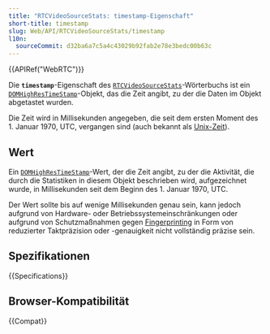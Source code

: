```yaml
---
title: "RTCVideoSourceStats: timestamp-Eigenschaft"
short-title: timestamp
slug: Web/API/RTCVideoSourceStats/timestamp
l10n:
  sourceCommit: d32ba6a7c5a4c43029b92fab2e78e3bedc00b63c
---
```


{{APIRef("WebRTC")}}

Die **`timestamp`**-Eigenschaft des [`RTCVideoSourceStats`](/de/docs/Web/API/RTCVideoSourceStats)-Wörterbuchs ist ein [`DOMHighResTimeStamp`](/de/docs/Web/API/DOMHighResTimeStamp)-Objekt, das die Zeit angibt, zu der die Daten im Objekt abgetastet wurden.

Die Zeit wird in Millisekunden angegeben, die seit dem ersten Moment des 1. Januar 1970, UTC, vergangen sind (auch bekannt als [Unix-Zeit](/de/docs/Glossary/Unix_time)).

## Wert

Ein [`DOMHighResTimeStamp`](/de/docs/Web/API/DOMHighResTimeStamp)-Wert, der die Zeit angibt, zu der die Aktivität, die durch die Statistiken in diesem Objekt beschrieben wird, aufgezeichnet wurde, in Millisekunden seit dem Beginn des 1. Januar 1970, UTC.

Der Wert sollte bis auf wenige Millisekunden genau sein, kann jedoch aufgrund von Hardware- oder Betriebssystemeinschränkungen oder aufgrund von Schutzmaßnahmen gegen [Fingerprinting](/de/docs/Glossary/Fingerprinting) in Form von reduzierter Taktpräzision oder -genauigkeit nicht vollständig präzise sein.

## Spezifikationen

{{Specifications}}

## Browser-Kompatibilität

{{Compat}}

